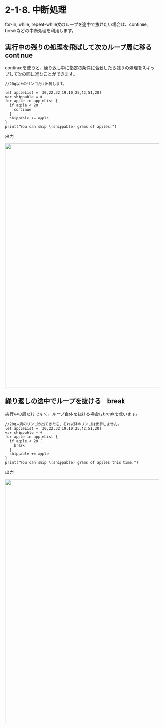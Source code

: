 # 2-1-8. 中断処理
for-in, while, repeat-while文のループを途中で抜けたい場合は、continue, breakなどの中断処理を利用します。

## 実行中の残りの処理を飛ばして次のループ周に移る continue
continueを使うと、繰り返し中に指定の条件に合致したら残りの処理をスキップして次の回に進むことができます。

```
//20g以上のリンゴだけ出荷します。

let appleList = [30,22,32,19,10,25,42,51,20]
var shippable = 0
for apple in appleList {
  if apple < 20 {
    continue
  }
  shippable += apple
}
print("You can ship \(shippable) grams of apples.")

```

出力

<img src="https://user-images.githubusercontent.com/28682101/27070968-0f567e14-5056-11e7-9457-1fa3ae1bb274.png" width=800>

## 繰り返しの途中でループを抜ける　break
実行中の周だけでなく、ループ自体を抜ける場合はbreakを使います。

```
//20g未満のリンゴが出てきたら、それ以降のリンゴは出荷しません。
let appleList = [30,22,32,19,10,25,42,51,20]
var shippable = 0
for apple in appleList {
  if apple < 20 {
    break
  }
  shippable += apple
}
print("You can ship \(shippable) grams of apples this time.")

```

出力

<img src="https://user-images.githubusercontent.com/28682101/27071285-3da04722-5057-11e7-9ab8-760e5172efbd.png" width=800>





